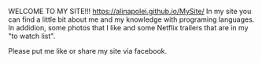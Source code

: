 WELCOME TO MY SITE!!!
https://alinapolei.github.io/MySite/
In my site you can find a little bit about me and my knowledge with programing languages.
In addidion, some photos that I like and some Netflix trailers that are in my "to watch list".

Please put me like or share my site via facebook.
